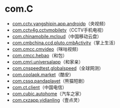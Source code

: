 # com.C

- [com.cctv.yangshipin.app.androidp](./com.cctv.yangshipin.app.androidp/readme.md)（央视频）
- [com.cctv4g.cctvmobiletv](./com.cctv4g.cctvmobiletv/readme.md)（CCTV手机电视）
- [com.chinamobile.mcloud](./com.chinamobile.mcloud/readme.md)（中国移动云盘）
- [com.cmbchina.ccd.pluto.cmbActivity](./com.cmbchina.ccd.pluto.cmbActivity/readme.md)（掌上生活）
- [com.cmcc.cmvideo](./com.cmcc.cmvideo/readme.md)（咪咕视频）
- [com.cmcc.hebao](./com.cmcc.hebao/readme.md)（和包）
- [com.cmri.universalapp](./com.cmri.universalapp/readme.md)（和家亲）
- [com.cnspeedtest.globalspeed](./com.cnspeedtest.globalspeed/readme.md)（全球网测）
- [com.coolapk.market](./com.coolapk.market/readme.md)（酷安）
- [com.cssq.pandaplayet](./com.cssq.pandaplayet/readme.md)（熊猫短剧）
- [com.ct.client](./com.ct.client/readme.md)（中国电信）
- [com.cubic.autohome](./com.cubic.autohome/readme.md)（汽车之家）
- [com.cxzapp.yidianling](./com.cxzapp.yidianling/readme.md)（壹点灵）
